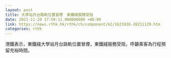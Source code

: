 ```yaml
---
layout: post
title: 大學站月台路軌位置冒煙　東鐵綫服務受阻
date: 2021-11-29 17:59:11.000000000 +08:00
link: https://news.rthk.hk/rthk/ch/component/k2/1621938-20211129.htm
categories: rthk
---
```


港鐵表示，東鐵綫大學站月台路軌位置冒煙，東鐵綫服務受阻，呼籲乘客為行程預留充裕時間。
